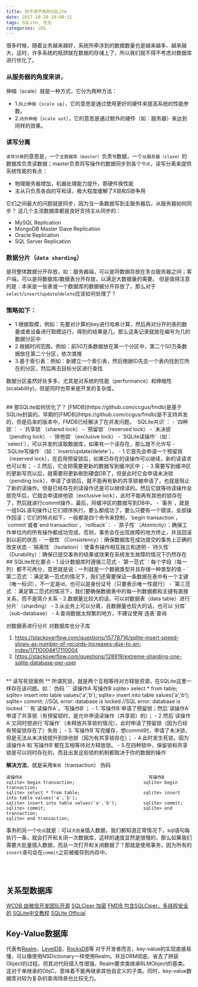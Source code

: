 ```yaml
---
title: 你不得不知的SQLite
date: 2017-10-20 19:08:31
tags: SQLite, 优化
categories: iOS
---
```


很多时候，随着业务越来越好，系统所牵涉到的数据数量也是越来越多、越来越大，这时，许多系统的瓶颈就在数据的存储上了，所以我们就不得不考虑对数据库进行优化了。

### 从服务器的角度来讲，
伸缩（scale）就是一种方式，它分为两种方法：
- 1.`向上伸缩`（`scale up`），它的意思是通过使用更好的硬件来提高系统的性能参数。
- 2.`向外伸缩`（`scale out`），它的意思是通过额外的硬件（如：服务器）来达到同样的效果。

### 读写分离
`读写分离`的意思是，一个`主数据库（master）`负责`写`数据，一个`从服务器（slave）`的数据库负责读数据；master负责将写操作的数据同步到各个`节点`，读写分离来提供系统性能的有点：
- 物理服务器增加，机器处理能力提升，那硬件换性能
- 主从只负责各自的写和读，极大程度缓解了X锁和S锁争用

它们之间最大的问题就是同步，因为当一条数据写到主服务器后，从服务器如何同步？
这几个主流数据库都是良好支持主从同步的：
- MySQL Replication
- MongoDB Master Slave Replication
- Oracle Replication
- SQL Server Replication


### 数据分片（`data sharding`）
是将整体数据分开存放，如：服务器端，可以是将数据存放在多台服务器之间；客户端，可以是将数据库/数据表分开存放，以满足大数据量的需要。
但是值得注意的是：本来是一张表或一个数据库的数据被分开存放了，那么对于`select`/`insert`/`update`/`delete`应该如何处理了？

### 策略如下：
- 1.根据取模，例如：先要对计算的key进行哈希计算，然后再对分开的表的数量或者设备进行取模运行，得到的结果是几，那么这条记录就放在编号为几的数据分区中
- 2.根据时间范围，例如：前50万条数据放在第一个分区中，第二个50万条数据放在第二个分区，依次类推
- 3.基于索引表：例如：新建立一个索引表，然后根据ID先去一个表内找到它所在的分区，然后再去目标分区进行查找

数据分区虽然好处多多，尤其是对系统的性能（performance）和伸缩性(scalability)，但是同时也带来是开发的复杂度。

<br/>
## 那SQLite如何优化了？
[FMDB](https://github.com/ccgus/fmdb)是基于SQLite封装的。早期的[FMDB](https://github.com/ccgus/fmdb)是不支持并发的，但是后来的版本中，FMDB已经解决了在并发问题。
`SQLite共识`：
- `四种锁`：
    - `共享锁`（shared lock）
    - `预留锁`（reserved lock）
    - `未决锁`（pending lock）
    - `排他锁`（exclusive lock）
- `SQLite读操作`（如：`select`），可以并发的读取数据库，如果有一个读存在，那么就不允许写
- `SQLite写操作`（如：`insert/update/delete`），
    - 1.它首先会申请一个预留锁（reserved lock），在启用预留锁后，如果已存在的读操作可以继续，新的读请求也可以有；
    - 2.然后，它会把需要更新的数据写到缓冲区中；
    - 3.需要写到缓冲区的更新写完以后，就需要将更新刷到硬盘DB了，但是此时它会申请未决锁（pending lock），申请了该锁后，就不能再有新的共享锁被申请了，也就是阻止了新的读操作。但是已经存在的读操作还是可以继续读的。然后它就等待读操作全部完毕后，它就会申请排他锁（exclusive lock），此时不能再有其他的锁存在了，然后就进行commit操作，最后，将缓冲区的数据写到DB中。
- `事务`，就是一组SQL语句操作让它们顺序执行，要么都成功了，要么只要有一个错误，全部操作回滚；它们的特点如下，一般都是四个命令来控制，`begin transaction`，`commit`或者`end transaction`，`rollback`：
    - `原子性`（Atomicity）：确保工作单位内的所有操作都成功完成，否则，事务会在出现故障的地方终止，并且回滚到以前的状态
    - `一致性`（Consistency）：确保数据库在成功提交的事务上正确的改变状态
    - `隔离性`（Isolation）：使事务操作相互独立和透明
    - `持久性`（Durability）：确保已提交事务的结果或效果在系统发生故障的情况下仍然存在

<br/>
## SQLite优化要点
- 1.设计数据库时遵循三范式
    - `第一范式`：每个字段（每一列）都不可再分，意思就是说：一列就是一个数据类型并且存储一种类型的值
    - `第二范式`：满足第一范式的情况下，我们还需要保证一条数据在表中有一个主键（唯一标识），不一定是id，也可以是身份证号（只要表示唯一性就行）
    - `第三范式`：满足第二范式的情况下，我们要确保数据表中的每一列数据都和主键有直接关系，而不是简介关系
- 2.数据量比较大的话，可以对数据表（data table）进行`分片`（sharding）
- 3.从业务上可以分离，且数据量也较大的话，也可以`分库`（sub-database）
- 4.查询数据太频繁的地方，不建议使用`连表`查询

对数据表进行分片
对数据库也分子库
1. https://stackoverflow.com/questions/15778716/sqlite-insert-speed-slows-as-number-of-records-increases-due-to-an-index/17110004#17110004
2. https://stackoverflow.com/questions/128919/extreme-sharding-one-sqlite-database-per-user

<br/>
** 读写死锁案例 **
所谓死锁，就是两个互相等待对方释放资源，在SQLite这里一样存在该问题。如：
伪码
```
读操作A                                                写操作B
sqlite> select * from table;                        sqlite> insert into table values('a','b');
sqlite> insert into table values('a','b');          sqlite> commit;
//SQL error: database is locked                      //SQL error: database is locked
```
有`读操作A`，`写操作B`；
- 1.`写操作B`申请了预留锁；然后`读操作A`申请了共享锁（有预留锁时，是允许申请读操作（共享锁）的）；
- 2.然后`读操作A`又同时想进行`写操作`（未释放共享锁的情况），此时申请了预留锁（因为已经有预留锁存在了）失败；
- 3.`写操作B`写完缓存，想commit时，申请了未决锁，但是无法从未决锁提升到排他锁（因为有共享锁存在）；
- 4.此时发生死锁，因为`读操作A`和`写操作B`都在互相等待对方释放锁。
- 5.在四种锁中，保留锁和共享锁是可以同时存在的，而且出发这些锁的机制都取决于你的数据的操作

**解决方法**，就是采用`事务`（transaction）
伪码
```
读操作A                                                写操作B
sqlite> begin transaction;                          sqlite> begin transaction;
sqlite> select * from table;                        sqlite> insert into table values('a','b');
sqlite> insert into table values('a','b');          sqlite> commit;
sqlite> commit;                                     sqlite> end transaction;
sqlite> end transaction;
```

事务的另一个`优点`就是：可以`大批量`插入数据，我们都知道正常情况下，sql语句每执行一条，就会打开和关闭一次数据库，这样的速度显然是很慢的，那么如果我们需要大批量插入数据，而且一次打开和关闭数据了？那就是使用事务，因为所有的`insert`语句会在`commit`之前被缓存到内存中。

<br/>
<br/>

## 关系型数据库
[WCDB 由微信开发团队开源](https://github.com/Tencent/wcdb)
[SQLCiper 加密](https://github.com/sqlcipher/sqlcipher)
[FMDB 包含SQLCiper，多线程安全的](https://github.com/ccgus/fmdb)
[SQLite中文教程](http://www.runoob.com/sqlite/sqlite-tutorial.html)
[SQLite Official](https://www.sqlite.org/index.html)

## Key-Value数据库
代表有<a href="https://realm.io/" target="_blank">Realm</a>，<a href="https://github.com/google/leveldb" target="_blank">LevelDB</a>，<a href="https://github.com/facebook/rocksdb" target="_blank">RocksDB</a>等
对于开发者而言，key-value的实现直接易懂，可以像使用NSDictionary一样使用Realm。并且ORM彻底，省去了拼装Object的过程。但其对代码侵入性很强，Realm要求类继承RLMObject的基类。这对于单继承的ObjC，意味着不能再继承其他自定义的子类。同时，key-value数据库对较为复杂的查询场景也比较无力。



